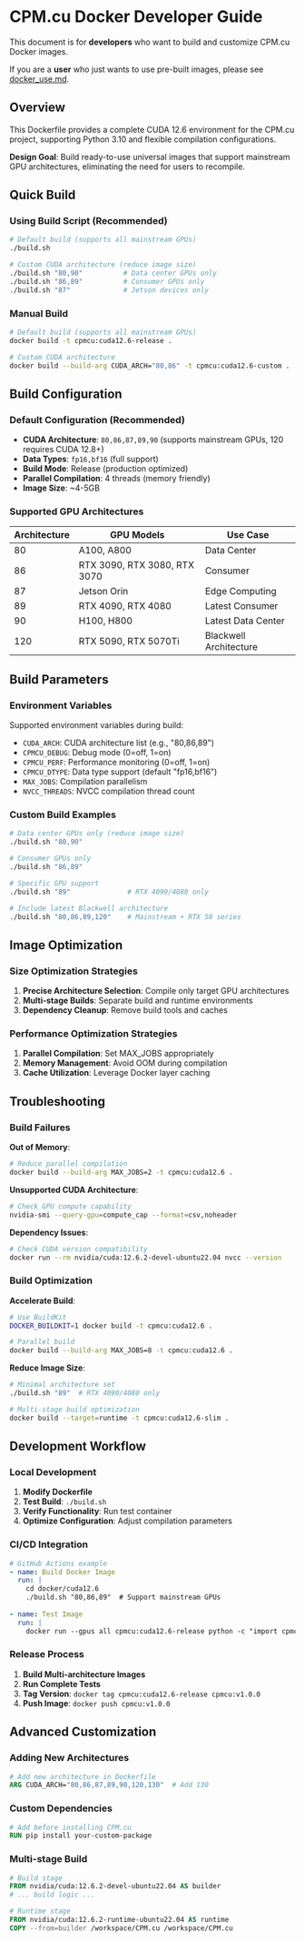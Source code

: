 # CPM.cu Docker Developer Guide

This document is for **developers** who want to build and customize CPM.cu Docker images.

If you are a **user** who just wants to use pre-built images, please see [docker_use.md](docker_use.md).

## Overview

This Dockerfile provides a complete CUDA 12.6 environment for the CPM.cu project, supporting Python 3.10 and flexible compilation configurations.

**Design Goal**: Build ready-to-use universal images that support mainstream GPU architectures, eliminating the need for users to recompile.

## Quick Build

### Using Build Script (Recommended)

```bash
# Default build (supports all mainstream GPUs)
./build.sh

# Custom CUDA architecture (reduce image size)
./build.sh "80,90"          # Data center GPUs only
./build.sh "86,89"          # Consumer GPUs only  
./build.sh "87"             # Jetson devices only
```

### Manual Build

```bash
# Default build (supports all mainstream GPUs)
docker build -t cpmcu:cuda12.6-release .

# Custom CUDA architecture
docker build --build-arg CUDA_ARCH="80,86" -t cpmcu:cuda12.6-custom .
```

## Build Configuration

### Default Configuration (Recommended)
- **CUDA Architecture**: `80,86,87,89,90` (supports mainstream GPUs, 120 requires CUDA 12.8+)
- **Data Types**: `fp16,bf16` (full support)
- **Build Mode**: Release (production optimized)
- **Parallel Compilation**: 4 threads (memory friendly)
- **Image Size**: ~4-5GB

### Supported GPU Architectures

| Architecture | GPU Models | Use Case |
|--------------|------------|----------|
| 80 | A100, A800 | Data Center |
| 86 | RTX 3090, RTX 3080, RTX 3070 | Consumer |
| 87 | Jetson Orin | Edge Computing |
| 89 | RTX 4090, RTX 4080 | Latest Consumer |
| 90 | H100, H800 | Latest Data Center |
| 120 | RTX 5090, RTX 5070Ti | Blackwell Architecture |

## Build Parameters

### Environment Variables

Supported environment variables during build:

- `CUDA_ARCH`: CUDA architecture list (e.g., "80,86,89")
- `CPMCU_DEBUG`: Debug mode (0=off, 1=on)
- `CPMCU_PERF`: Performance monitoring (0=off, 1=on)
- `CPMCU_DTYPE`: Data type support (default "fp16,bf16")
- `MAX_JOBS`: Compilation parallelism
- `NVCC_THREADS`: NVCC compilation thread count

### Custom Build Examples

```bash
# Data center GPUs only (reduce image size)
./build.sh "80,90"

# Consumer GPUs only
./build.sh "86,89"

# Specific GPU support
./build.sh "89"              # RTX 4090/4080 only

# Include latest Blackwell architecture
./build.sh "80,86,89,120"    # Mainstream + RTX 50 series
```

## Image Optimization

### Size Optimization Strategies

1. **Precise Architecture Selection**: Compile only target GPU architectures
2. **Multi-stage Builds**: Separate build and runtime environments
3. **Dependency Cleanup**: Remove build tools and caches

### Performance Optimization Strategies

1. **Parallel Compilation**: Set MAX_JOBS appropriately
2. **Memory Management**: Avoid OOM during compilation
3. **Cache Utilization**: Leverage Docker layer caching

## Troubleshooting

### Build Failures

**Out of Memory**:
```bash
# Reduce parallel compilation
docker build --build-arg MAX_JOBS=2 -t cpmcu:cuda12.6 .
```

**Unsupported CUDA Architecture**:
```bash
# Check GPU compute capability
nvidia-smi --query-gpu=compute_cap --format=csv,noheader
```

**Dependency Issues**:
```bash
# Check CUDA version compatibility
docker run --rm nvidia/cuda:12.6.2-devel-ubuntu22.04 nvcc --version
```

### Build Optimization

**Accelerate Build**:
```bash
# Use BuildKit
DOCKER_BUILDKIT=1 docker build -t cpmcu:cuda12.6 .

# Parallel build
docker build --build-arg MAX_JOBS=8 -t cpmcu:cuda12.6 .
```

**Reduce Image Size**:
```bash
# Minimal architecture set
./build.sh "89"  # RTX 4090/4080 only

# Multi-stage build optimization
docker build --target=runtime -t cpmcu:cuda12.6-slim .
```

## Development Workflow

### Local Development

1. **Modify Dockerfile**
2. **Test Build**: `./build.sh`
3. **Verify Functionality**: Run test container
4. **Optimize Configuration**: Adjust compilation parameters

### CI/CD Integration

```yaml
# GitHub Actions example
- name: Build Docker Image
  run: |
    cd docker/cuda12.6
    ./build.sh "80,86,89"  # Support mainstream GPUs
    
- name: Test Image
  run: |
    docker run --gpus all cpmcu:cuda12.6-release python -c "import cpmcu; print('OK')"
```

### Release Process

1. **Build Multi-architecture Images**
2. **Run Complete Tests**
3. **Tag Version**: `docker tag cpmcu:cuda12.6-release cpmcu:v1.0.0`
4. **Push Image**: `docker push cpmcu:v1.0.0`

## Advanced Customization

### Adding New Architectures

```dockerfile
# Add new architecture in Dockerfile
ARG CUDA_ARCH="80,86,87,89,90,120,130"  # Add 130
```

### Custom Dependencies

```dockerfile
# Add before installing CPM.cu
RUN pip install your-custom-package
```

### Multi-stage Build

```dockerfile
# Build stage
FROM nvidia/cuda:12.6.2-devel-ubuntu22.04 AS builder
# ... build logic ...

# Runtime stage
FROM nvidia/cuda:12.6.2-runtime-ubuntu22.04 AS runtime
COPY --from=builder /workspace/CPM.cu /workspace/CPM.cu
```
